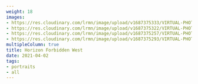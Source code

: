 ```yaml
---
weight: 18
images:
- https://res.cloudinary.com/lrmn/image/upload/v1687375333/VIRTUAL-PHOTOGRAPHY/hfw/lrmn-aloy_104_xsmwg8.jpg
- https://res.cloudinary.com/lrmn/image/upload/v1687375322/VIRTUAL-PHOTOGRAPHY/hfw/lrmn-aloy_84_ugm9dc.jpg
- https://res.cloudinary.com/lrmn/image/upload/v1687375257/VIRTUAL-PHOTOGRAPHY/hfw/lrmn-aloy_23_wtke30.png
- https://res.cloudinary.com/lrmn/image/upload/v1687375293/VIRTUAL-PHOTOGRAPHY/hfw/lrmn-aloy_32_mekvwq.jpg
multipleColumn: true
title: Horizon Forbidden West
date: 2021-04-02
tags:
- portraits
- all
---
```

